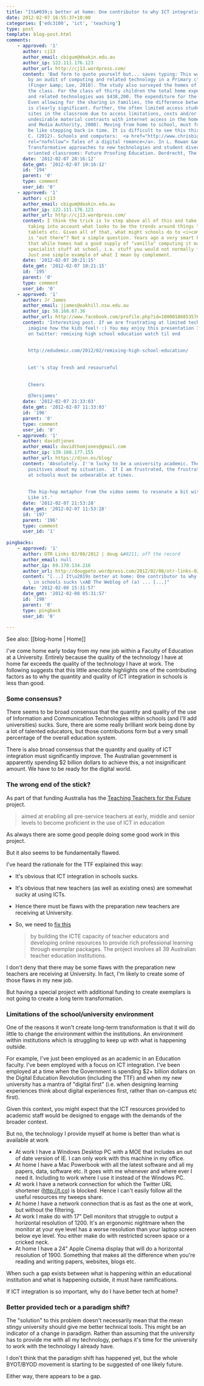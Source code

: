 ```yaml
---
title: "It&#039;s better at home: One contributor to why ICT integration in schools sucks"
date: 2012-02-07 16:55:37+10:00
categories: ['edc3100', 'ict', 'teaching']
type: post
template: blog-post.html
comments:
    - approved: '1'
      author: cj13
      author_email: cbigum@deakin.edu.au
      author_ip: 122.111.176.123
      author_url: http://cj13.wordpress.com/
      content: 'Bad form to quote yourself but... saves typing: This was recently illustrated
        by an audit of computing and related technology in a Primary classroom in NSW
        (Finger &amp; Lee, 2010). The study also surveyed the homes of the children in
        the class. For the class of thirty children the total home expenditure for computing
        and related technologies was $438,200. The expenditure for the classroom was $24,680.
        Even allowing for the sharing in families, the difference between the two locations
        is clearly significant. Further, the often limited access students have to web
        sites in the classroom due to access limitations, costs and/or risks of accessing
        undesirable material contrasts with internet access in the home (Australian Communications
        and Media Authority, 2008). Moving from home to school, must for many students
        be like stepping back in time. It is difficult to see this thirty year trend reversing.   Bigum,
        C. (2012). Schools and computers:  <a href="http://www.chrisbigum.com/cj/FinishedWriting"
        rel="nofollow"> Tales of a digital romance</a>. In L. Rowan &amp; C. Bigum (Eds.),
        Transformative approaches to new technologies and student diversity in futures
        oriented classrooms: Future Proofing Education. Dordrecht, The Netherlands: Springer.'
      date: '2012-02-07 20:16:12'
      date_gmt: '2012-02-07 10:16:12'
      id: '194'
      parent: '0'
      type: comment
      user_id: '0'
    - approved: '1'
      author: cj13
      author_email: cbigum@deakin.edu.au
      author_ip: 122.111.176.123
      author_url: http://cj13.wordpress.com/
      content: I think the trick is to step above all of this and take a much longer view
        taking into account what looks to be the trends around things like smart phones,
        tablets etc. Given all of that, what might schools do to <i>complement</i> what
        is "out there"? Not a simple question. Years ago a very smart Principal argued
        that while homes had a good supply of "vanilla" computing it made sense to offer
        specialist stuff at school, i.e. stuff you would not normally find in the home.
        Just one simple example of what I mean by complement.
      date: '2012-02-07 20:21:15'
      date_gmt: '2012-02-07 10:21:15'
      id: '195'
      parent: '0'
      type: comment
      user_id: '0'
    - approved: '1'
      author: Jr James
      author_email: jjames@oakhill.nsw.edu.au
      author_ip: 58.168.67.36
      author_url: http://www.facebook.com/profile.php?id=100001868535764
      content: 'Interesting post. If we are frustrating at limited technology at school-
        imagine how the kids feel! :) You may enjoy this presentation I came across today
        on twitter: remixing high school education watch til end
    
    
        http://edudemic.com/2012/02/remixing-high-school-education/
    
    
        Let''s stay fresh and resourceful
    
    
        Cheers
    
        @7mrsjames'
      date: '2012-02-07 21:33:03'
      date_gmt: '2012-02-07 11:33:03'
      id: '196'
      parent: '0'
      type: comment
      user_id: '0'
    - approved: '1'
      author: davidtjones
      author_email: davidthomjones@gmail.com
      author_ip: 139.168.177.155
      author_url: https://djon.es/blog/
      content: 'Absolutely. I''m lucky to be a university academic. There are lots of
        positives about my situation.  If I am frustrated, the frustration level for kids
        at schools must be unbearable at times.
    
    
        The hip-hop metaphor from the video seems to resonate a bit with the Edupunk movement.
        Like it.'
      date: '2012-02-07 21:53:28'
      date_gmt: '2012-02-07 11:53:28'
      id: '197'
      parent: '196'
      type: comment
      user_id: '1'
    
pingbacks:
    - approved: '1'
      author: OTR Links 02/08/2012 | doug &#8211; off the record
      author_email: null
      author_ip: 69.170.134.216
      author_url: http://dougpete.wordpress.com/2012/02/08/otr-links-02082012/
      content: "[...] It\u2019s better at home: One contributor to why ICT integration\
        \ in schools sucks \xAB The Weblog of (a) ... [...]"
      date: '2012-02-08 15:31:57'
      date_gmt: '2012-02-08 05:31:57'
      id: '198'
      parent: '0'
      type: pingback
      user_id: '0'
    
---
```


See also: [[blog-home | Home]]

I've come home early today from my new job within a Faculty of Education at a University. Entirely because the quality of the technology I have at home far exceeds the quality of the technology I have at work. The following suggests that this little anecdote highlights one of the contributing factors as to why the quantity and quality of ICT integration in schools is less than good.

### Some consensus?

There seems to be broad consensus that the quantity and quality of the use of Information and Communication Technologies within schools (and I'll add universities) sucks. Sure, there are some really brilliant work being done by a lot of talented educators, but those contributions form but a very small percentage of the overall education system.

There is also broad consensus that the quantity and quality of ICT integration must significantly improve. The Australian government is apparently spending $2 billion dollars to achieve this, a not insignificant amount. We have to be ready for the digital world.

### The wrong end of the stick?

As part of that funding Australia has the [Teaching Teachers for the Future](http://www.ttf.edu.au/) project.

> aimed at enabling all pre-service teachers at early, middle and senior levels to become proficient in the use of ICT in education

As always there are some good people doing some good work in this project.

But it also seems to be fundamentally flawed.

I've heard the rationale for the TTF explained this way:

- It's obvious that ICT integration in schools sucks.
- It's obvious that new teachers (as well as existing ones) are somewhat sucky at using ICTs.
- Hence there must be flaws with the preparation new teachers are receiving at University.
- So, we need to [fix this](http://www.ttf.edu.au/about/about-this-site.html)
    
    > by building the ICTE capacity of teacher educators and developing online resources to provide rich professional learning through exemplar packages. The project involves all 39 Australian teacher education institutions.
    

I don't deny that there may be some flaws with the preparation new teachers are receiving at University. In fact, I'm likely to create some of those flaws in my new job.

But having a special project with additional funding to create exemplars is not going to create a long term transformation.

### Limitations of the school/university environment

One of the reasons it won't create long-term transformation is that it will do little to change the environment within the institutions. An environment within institutions which is struggling to keep up with what is happening outside.

For example, I've just been employed as an academic in an Education faculty. I've been employed with a focus on ICT integration. I've been employed at a time when the Government is spending $2+ billion dollars on the Digital Education Revolution (including the TTF) and when my new university has a mantra of "digital first" (i.e. when designing learning experiences think about digital experiences first, rather than on-campus etc first).

Given this context, you might expect that the ICT resources provided to academic staff would be designed to engage with the demands of the broader context.

But no, the technology I provide myself at home is better than what is available at work

- At work I have a Windows Desktop PC with a MOE that includes an out of date version of IE. I can only work with this machine in my office.
- At home I have a Mac Powerbook with all the latest software and all my papers, data, software etc. It goes with me whenever and where ever I need it. Including to work where I use it instead of the Windows PC.
- At work I have a network connection for which the Twitter URL shortener (http://t.co) is blocked. Hence I can't easily follow all the useful resources my tweeps share.
- At home I have a network connection that is as fast as the one at work, but without the filtering.
- At work I make do with 17" Dell monitors that struggle to output a horizontal resolution of 1200. It's an ergonomic nightmare when the monitor at your eye level has a worse resolution than your laptop screen below eye level. You either make do with restricted screen space or a cricked neck.
- At home I have a 24" Apple Cinema display that will do a horizontal resolution of 1900. Something that makes all the difference when you're reading and writing papers, websites, blogs etc.

When such a gap exists between what is happening within an educational institution and what is happening outside, it must have ramifications.

If ICT integration is so important, why do I have better tech at home?

### Better provided tech or a paradigm shift?

The "solution" to this problem doesn't necessarily mean that the mean stingy university should give me better technical tools. This might be an indicator of a change in paradigm. Rather than assuming that the university has to provide me with all my technology, perhaps it's time for the university to work with the technology I already have.

I don't think that the paradigm shift has happened yet, but the whole BYOT/BYOD movement is starting to be suggested of one likely future.

Either way, there appears to be a gap.